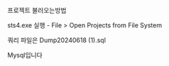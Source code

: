 프로젝트 불러오는방법

sts4.exe 실행 - File > Open Projects from File System

쿼리 파일은 Dump20240618 (1).sql 

Mysql입니다
